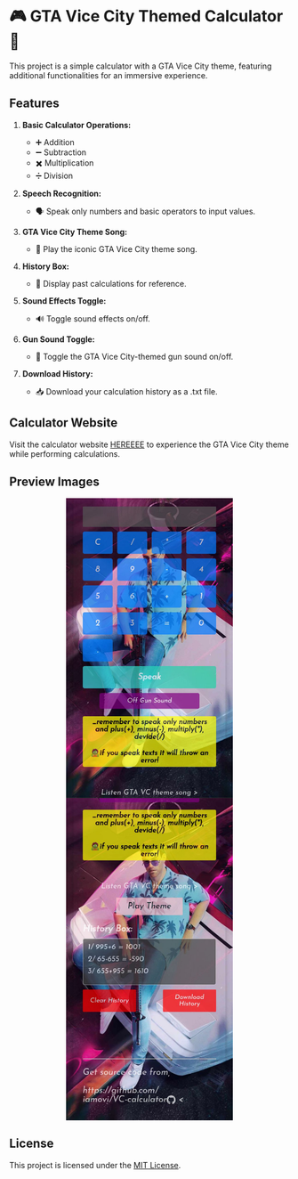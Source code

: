 # 🎮 GTA Vice City Themed Calculator 🧮

This project is a simple calculator with a GTA Vice City theme, featuring additional functionalities for an immersive experience.

## Features

1. **Basic Calculator Operations:**
   - ➕ Addition
   - ➖ Subtraction
   - ✖️ Multiplication
   - ➗ Division

2. **Speech Recognition:**
   - 🗣️ Speak only numbers and basic operators to input values.

3. **GTA Vice City Theme Song:**
   - 🎵 Play the iconic GTA Vice City theme song.

4. **History Box:**
   - 📜 Display past calculations for reference.

5. **Sound Effects Toggle:**
   - 🔊 Toggle sound effects on/off.

6. **Gun Sound Toggle:**
   - 🔫 Toggle the GTA Vice City-themed gun sound on/off.

7. **Download History:**
   - 📥 Download your calculation history as a .txt file.

## Calculator Website

Visit the calculator website [HEREEEE](https://vc-calculator.vercel.app/) to experience the GTA Vice City theme while performing calculations.

## Preview Images

<img src="preview/i.jpg" alt="Preview Image 1" width="300" style="display: block; margin: 0 auto;">
<img src="preview/ii.jpg" alt="Preview Image 2" width="300" style="display: block; margin: 0 auto;">


## License

This project is licensed under the [MIT License](LICENSE).
